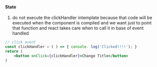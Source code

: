#### State
1. do not execute the clickHandler intemplate because that code will be executed when the component is compiled and we want just to point that function and react takes care when to call it in base of event handled 
```jsx
// click event
const clickHandler = ( ) => { console. log('Clicked!!!!'); }
return (
	<button onClick={clickHandler}>Change Title</button>
)
```

